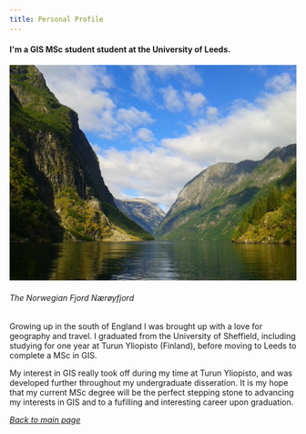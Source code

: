 ```yaml
---
title: Personal Profile
---
```


#### I'm a GIS MSc student student at the University of Leeds.

![Norway 2015](Norway2015.jpg)
###### The Norwegian Fjord Nærøyfjord 

Growing up in the south of England I was brought up with a love for geography and travel. I graduated from the University of Sheffield, including studying for one year at Turun Yliopisto (Finland), before moving to Leeds to complete a MSc in GIS.

My interest in GIS really took off during my time at Turun Yliopisto, and was developed further throughout my undergraduate disseration. It is my hope that my current MSc degree will be the perfect stepping stone to advancing my interests in GIS and to a fufilling and interesting career upon graduation.

[*Back to main page*](https://gy19rgm.github.io/)